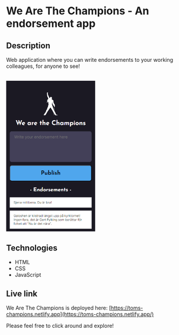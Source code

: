 # We Are The Champions - An endorsement app

## Description
Web application where you can write endorsements to your working colleagues, for anyone to see!

<br/>
<img src="./champions.png" alt="Screenshot of We Are The Champions app." width="240px"/>

## Technologies
- HTML
- CSS
- JavaScript

## Live link
We Are The Champions is deployed here:
[https://toms-champions.netlify.app](https://toms-champions.netlify.app/)

Please feel free to click around and explore!
